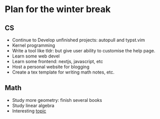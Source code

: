 # Plan for the winter break

## CS

- Continue to Develop unfinished projects: autopull and typst.vim
- Kernel programming
- Write a tool like tldr: but give user ability to customise the help page.
- Learn some web devel
- Learn some frontend: nextjs, javascript, etc
- Host a personal website for blogging
- Create a tex template for writing math notes, etc.

## Math

- Study more geometry: finish several books
- Study linear algebra
- Interesting [topic](https://bpb-us-e1.wpmucdn.com/sites.psu.edu/dist/d/34699/files/2016/12/IntegrationOnCurves-2hhuby8.pdf)
